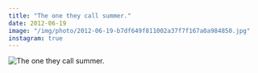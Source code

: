 ```yaml
---
title: "The one they call summer."
date: 2012-06-19
image: "/img/photo/2012-06-19-b7df649f811002a37f7f167a0a984850.jpg"
instagram: true
---
```


![The one they call summer.](/img/photo/2012-06-19-b7df649f811002a37f7f167a0a984850.jpg)
